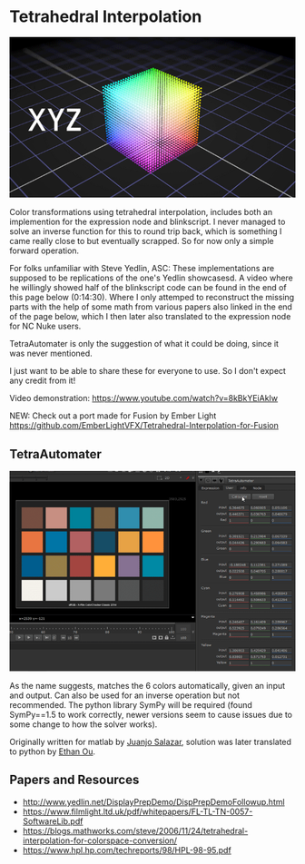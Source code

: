 # Tetrahedral Interpolation
![](Tetrahedral_Interpolation_Example_01.gif)

Color transformations using tetrahedral interpolation, includes both an implemention for the expression node and blinkscript.
I never managed to solve an inverse function for this to round trip back, which is something I came really close to but eventually scrapped. So for now only a simple forward operation.

For folks unfamiliar with Steve Yedlin, ASC:
These implementations are supposed to be replications of the one's Yedlin showcasesd. A video where he willingly showed half of the blinkscript code can be found in the end of this page below (0:14:30). Where I only attemped to reconstruct the missing parts with the help of some math from various papers also linked in the end of the page below, which I then later also translated to the expression node for NC Nuke users. 

TetraAutomater is only the suggestion of what it could be doing, since it was never mentioned. 

I just want to be able to share these for everyone to use. So I don't expect any credit from it!

Video demonstration: https://www.youtube.com/watch?v=8kBkYEiAkIw

NEW: Check out a port made for Fusion by Ember Light https://github.com/EmberLightVFX/Tetrahedral-Interpolation-for-Fusion

## TetraAutomater
![](TetraAutomater_Example_01.gif)

As the name suggests, matches the 6 colors automatically, given an input and output. Can also be used for an inverse operation but not recommended. The python library SymPy will be required (found SymPy==1.5 to work correctly, newer versions seem to cause issues due to some change to how the solver works).

Originally written for matlab by [Juanjo Salazar](https://www.juanjosalazar.com/), solution was later translated to python by [Ethan Ou](https://github.com/ethan-ou/).

## Papers and Resources
- http://www.yedlin.net/DisplayPrepDemo/DispPrepDemoFollowup.html
- https://www.filmlight.ltd.uk/pdf/whitepapers/FL-TL-TN-0057-SoftwareLib.pdf
- https://blogs.mathworks.com/steve/2006/11/24/tetrahedral-interpolation-for-colorspace-conversion/
- https://www.hpl.hp.com/techreports/98/HPL-98-95.pdf
